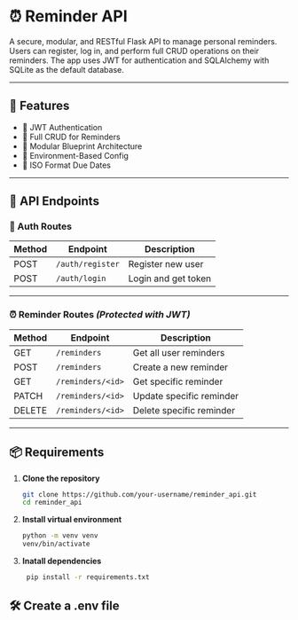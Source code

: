 # ⏰ Reminder API

A secure, modular, and RESTful Flask API to manage personal reminders. Users can register, log in, and perform full CRUD operations on their reminders. The app uses JWT for authentication and SQLAlchemy with SQLite as the default database.

---

## 🧰 Features

- 🔐 JWT Authentication
- 🔄 Full CRUD for Reminders
- 🧱 Modular Blueprint Architecture
- 🔧 Environment-Based Config
- 📅 ISO Format Due Dates

---

## 🧪 API Endpoints

### 🔐 Auth Routes

| Method | Endpoint        | Description         |
|--------|------------------|---------------------|
| POST   | `/auth/register` | Register new user   |
| POST   | `/auth/login`    | Login and get token |

---
### ⏰ Reminder Routes *(Protected with JWT)*

| Method | Endpoint                  | Description              |
|--------|---------------------------|--------------------------|
| GET    | `/reminders`          | Get all user reminders   |
| POST   | `/reminders`          | Create a new reminder    |
| GET    | `/reminders/<id>`     | Get specific reminder    |
| PATCH  | `/reminders/<id>`     | Update specific reminder |
| DELETE | `/reminders/<id>`     | Delete specific reminder |

---
## 📦 Requirements

1. **Clone the repository**  
   ```bash
   git clone https://github.com/your-username/reminder_api.git
   cd reminder_api
2. **Install virtual environment**
   ```bash
   python -m venv venv
   venv/bin/activate
1. **Inatall dependencies**  
   ```bash
    pip install -r requirements.txt

## 🛠️ Create a .env file


   



